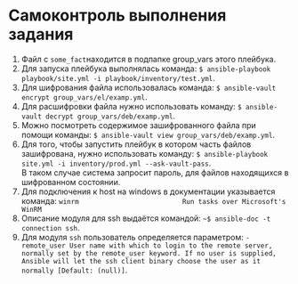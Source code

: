 # Самоконтроль выполнения задания

1. Файл с `some_fact`находится в подпапке group_vars этого плейбука.
2. Для запуска плейбука выполнялась команда:
   `$ ansible-playbook playbook/site.yml -i playbook/inventory/test.yml`.
3. Для шифрования файла использовалась команда:
   `$ ansible-vault encrypt group_vars/el/examp.yml`.
4. Для расшифровки файла нужно использовать команду:
   `$ ansible-vault decrypt group_vars/deb/examp.yml`.
5. Можно посмотреть содержимое зашифрованного файла при помощи команды:
   `$ ansible-vault view group_vars/deb/examp.yml`.
6. Для того, чтобы запустить плейбук в котором часть файлов зашифрована, нужно использовать команду:
   `$ ansible-playbook site.yml -i inventory/prod.yml --ask-vault-pass`.  
В таком случае система запросит пароль, для файлов находящихся в шифрованном состоянии.
7. Для подключения к host на windows в документации указывается команда:
   `winrm                          Run tasks over Microsoft's WinRM`
8. Описание модуля для ssh выдаётся командой:
   `~$ ansible-doc -t connection ssh`.
9. Для модуля `ssh` пользователь определяется параметром:
`- remote_user
        User name with which to login to the remote server, normally set by the remote_user keyword.
        If no user is supplied, Ansible will let the ssh client binary choose the user as it normally
        [Default: (null)]`.
   
